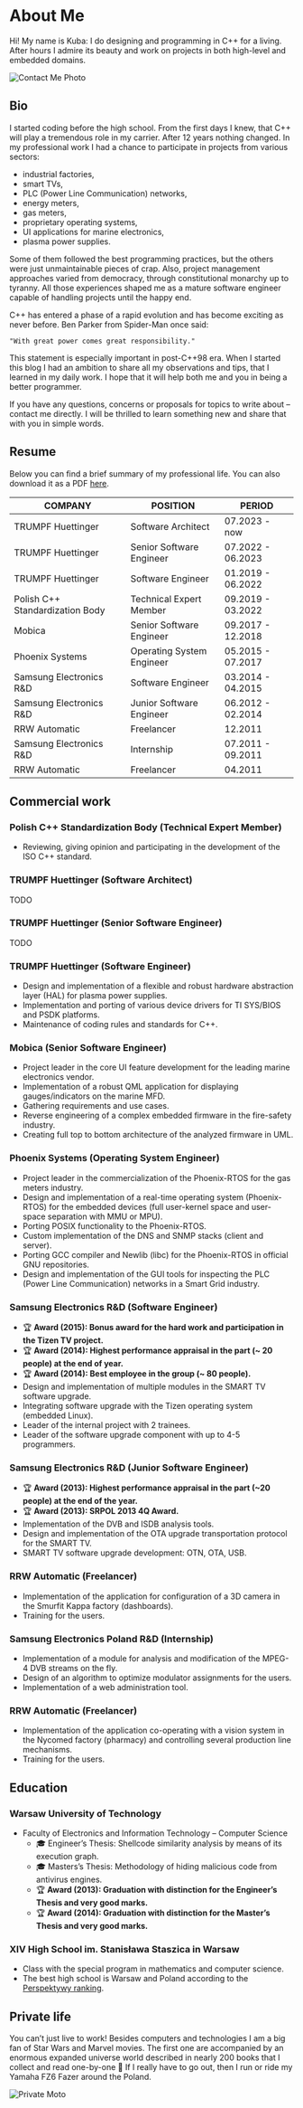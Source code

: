 # About Me

Hi! My name is Kuba: I do designing and programming in C++ for a living. After hours I admire its beauty and work on
projects in both high-level and embedded domains.

![Contact Me Photo][casual-photo-sofa]

## Bio

I started coding before the high school. From the first days I knew, that C++ will play a tremendous role in my carrier.
After 12 years nothing changed. In my professional work I had a chance to participate in projects from various sectors:

- industrial factories,
- smart TVs,
- PLC (Power Line Communication) networks,
- energy meters,
- gas meters,
- proprietary operating systems,
- UI applications for marine electronics,
- plasma power supplies.

Some of them followed the best programming practices, but the others were just unmaintainable pieces of crap. Also,
project management approaches varied from democracy, through constitutional monarchy up to tyranny. All those
experiences shaped me as a mature software engineer capable of handling projects until the happy end.

C++ has entered a phase of a rapid evolution and has become exciting as never before. Ben Parker from Spider-Man once
said:

    "With great power comes great responsibility."

This statement is especially important in post-C++98 era. When I started this blog I had an ambition to share all my
observations and tips, that I learned in my daily work. I hope that it will help both me and you in being a better
programmer.

If you have any questions, concerns or proposals for topics to write about – contact me directly. I will be thrilled to
learn something new and share that with you in simple words.

## Resume

Below you can find a brief summary of my professional life. You can also download it as a PDF [here][cv].

| COMPANY                         | POSITION                  | PERIOD            |
| ------------------------------- | ------------------------- | ----------------- |
| TRUMPF Huettinger               | Software Architect        | 07.2023 - now     |
| TRUMPF Huettinger               | Senior Software Engineer  | 07.2022 - 06.2023 |
| TRUMPF Huettinger               | Software Engineer         | 01.2019 - 06.2022 |
| Polish C++ Standardization Body | Technical Expert Member   | 09.2019 - 03.2022 |
| Mobica                          | Senior Software Engineer  | 09.2017 - 12.2018 |
| Phoenix Systems                 | Operating System Engineer | 05.2015 - 07.2017 |
| Samsung Electronics R&D         | Software Engineer         | 03.2014 - 04.2015 |
| Samsung Electronics R&D         | Junior Software Engineer  | 06.2012 - 02.2014 |
| RRW Automatic                   | Freelancer                | 12.2011           |
| Samsung Electronics R&D         | Internship                | 07.2011 - 09.2011 |
| RRW Automatic                   | Freelancer                | 04.2011           |

## Commercial work

### Polish C++ Standardization Body (Technical Expert Member)

- Reviewing, giving opinion and participating in the development of the ISO C++ standard.

### TRUMPF Huettinger (Software Architect)

TODO

### TRUMPF Huettinger (Senior Software Engineer)

TODO

### TRUMPF Huettinger (Software Engineer)

- Design and implementation of a flexible and robust hardware abstraction layer (HAL) for plasma power supplies.
- Implementation and porting of various device drivers for TI SYS/BIOS and PSDK platforms.
- Maintenance of coding rules and standards for C++.

### Mobica (Senior Software Engineer)

- Project leader in the core UI feature development for the leading marine electronics vendor.
- Implementation of a robust QML application for displaying gauges/indicators on the marine MFD.
- Gathering requirements and use cases.
- Reverse engineering of a complex embedded firmware in the fire-safety industry.
- Creating full top to bottom architecture of the analyzed firmware in UML.

### Phoenix Systems (Operating System Engineer)

- Project leader in the commercialization of the Phoenix-RTOS for the gas meters industry.
- Design and implementation of a real-time operating system (Phoenix-RTOS) for the embedded devices (full user-kernel
  space and user-space separation with MMU or MPU).
- Porting POSIX functionality to the Phoenix-RTOS.
- Custom implementation of the DNS and SNMP stacks (client and server).
- Porting GCC compiler and Newlib (libc) for the Phoenix-RTOS in official GNU repositories.
- Design and implementation of the GUI tools for inspecting the PLC (Power Line Communication) networks in a Smart Grid
  industry.

### Samsung Electronics R&D (Software Engineer)

- :trophy: **Award (2015): Bonus award for the hard work and participation in the Tizen TV project.**
- :trophy: **Award (2014): Highest performance appraisal in the part (~ 20 people) at the end of year.**
- :trophy: **Award (2014): Best employee in the group (~ 80 people).**
- Design and implementation of multiple modules in the SMART TV software upgrade.
- Integrating software upgrade with the Tizen operating system (embedded Linux).
- Leader of the internal project with 2 trainees.
- Leader of the software upgrade component with up to 4-5 programmers.

### Samsung Electronics R&D (Junior Software Engineer)

- :trophy: **Award (2013): Highest performance appraisal in the part (~20 people) at the end of the year.**
- :trophy: **Award (2013): SRPOL 2013 4Q Award.**
- Implementation of the DVB and ISDB analysis tools.
- Design and implementation of the OTA upgrade transportation protocol for the SMART TV.
- SMART TV software upgrade development: OTN, OTA, USB.

### RRW Automatic (Freelancer)

- Implementation of the application for configuration of a 3D camera in the Smurfit Kappa factory (dashboards).
- Training for the users.

### Samsung Electronics Poland R&D (Internship)

- Implementation of a module for analysis and modification of the MPEG-4 DVB streams on the fly.
- Design of an algorithm to optimize modulator assignments for the users.
- Implementation of a web administration tool.

### RRW Automatic (Freelancer)

- Implementation of the application co-operating with a vision system in the Nycomed factory (pharmacy) and controlling
  several production line mechanisms.
- Training for the users.

## Education

### Warsaw University of Technology

- Faculty of Electronics and Information Technology – Computer Science
  - :mortar_board: Engineer’s Thesis: Shellcode similarity analysis by means of its execution graph.
  - :mortar_board: Masters’s Thesis: Methodology of hiding malicious code from antivirus engines.
  - :trophy: **Award (2013): Graduation with distinction for the Engineer’s Thesis and very good marks.**
  - :trophy: **Award (2014): Graduation with distinction for the Master’s Thesis and very good marks.**

### XIV High School im. Stanisława Staszica in Warsaw

- Class with the special program in mathematics and computer science.
- The best high school is Warsaw and Poland according to the [Perspektywy ranking][perspektywy-ranking].

## Private life

You can’t just live to work! Besides computers and technologies I am a big fan of Star Wars and Marvel movies. The first
one are accompanied by an enormous expanded universe world described in nearly 200 books that I collect and read
one-by-one 🙂 If I really have to go out, then I run or ride my Yamaha FZ6 Fazer around the Poland.

![Private Moto][casual-photo-moto]

<!-- links -->

[casual-photo-sofa]: assets/casual-photo-sofa.png
[cv]: /cv
[perspektywy-ranking]: http://licea.perspektywy.pl
[casual-photo-moto]: assets/casual-photo-moto.png
